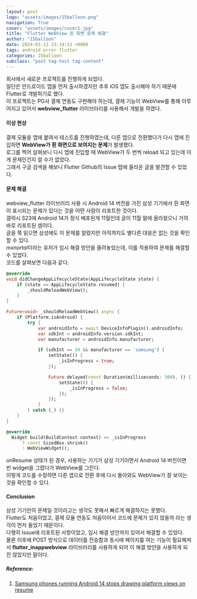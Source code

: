 ```yaml
---
layout: post
logo: "assets/images/15balloon.png"
navigation: True
cover: "assets/images/cover1.jpg"
title: "Flutter WebView 흰 화면 문제 해결"
author: "15balloon"
date: 2024-03-13 23:14:13 +0900
tags: android error flutter
categories: 15balloon
subclass: "post tag-test tag-content"
---
```


회사에서 새로운 프로젝트를 진행하게 되었다.   
일단은 안드로이드 앱을 먼저 출시하겠지만 추후 iOS 앱도 출시해야 하기 때문에 Flutter로 개발하기로 했다.   
이 프로젝트는 PG사 결제 연동도 구현해야 하는데, 결제 기능이 WebView를 통해 이루어지고 있어서 **webview_flutter** 라이브러리를 사용해서 개발을 하였다.   

#### 이상 현상
결제 모듈을 앱에 붙여서 테스트를 진행하였는데, 다른 앱으로 전환했다가 다시 앱에 진입하면 **WebView가 흰 화면으로 보여지는 문제**가 발생했다.   
로그를 찍어 살펴보니 다시 앱에 진입할 때 WebView가 두 번씩 reload 되고 있는데 이게 문제인건지 알 수가 없었다.   
그래서 구글 검색을 해보니 Flutter Github의 Issue 탭에 올라온 글을 발견할 수 있었다.   

#### 문제 해결
webview_flutter 라이브러리 사용 시 Android 14 버전을 가진 삼성 기기에서 흰 화면이 표시되는 문제가 있다는 것을 어떤 사람이 리포트한 것이다.   
갤럭시 S23에 Android 14가 정식 배포된게 11월인데 글이 11월 말에 올라왔으니 거의 바로 리포트된 셈이다.   
글을 쭉 읽으면 삼성에도 이 문제를 알렸지만 아직까지도 별다른 대응은 없는 것을 확인할 수 있다.   
*mxnortal*이라는 유저가 임시 해결 방안을 올려놓았는데, 이를 적용하여 문제를 해결할 수 있었다.   
코드를 살펴보면 다음과 같다.   
```dart
@override    
void didChangeAppLifecycleState(AppLifecycleState state) {
    if (state == AppLifecycleState.resumed) {
        _shouldReloadWebView();
    }
}

Future<void> _shouldReloadWebView() async {
    if (Platform.isAndroid) {
        try {
            var androidInfo = await DeviceInfoPlugin().androidInfo;
            var sdkInt = androidInfo.version.sdkInt;
            var manufacturer = androidInfo.manufacturer;

            if (sdkInt == 34 && manufacturer == 'samsung') {
                setState(() {
                    _isInProgress = true;
                });

                Future.delayed(const Duration(milliseconds: 300), () {
                    setState(() {
                        _isInProgress = false;
                    });
                });
            }
        } catch (_) {}
    }
}

@override
  Widget build(BuildContext context) => _isInProgress
      ? const SizedBox.shrink()
      : WebViewWidget();
```
onResume 상태가 된 경우, 사용하는 기기가 삼성 기기이면서 Android 14 버전이면 빈 widget을 그렸다가 WebView를 그린다.   
이렇게 코드를 수정하면 다른 앱으로 전환 후에 다시 돌아와도 WebView가 잘 보이는 것을 확인할 수 있다.   

#### Conclusion
삼성 기기만의 문제일 것이라고는 생각도 못해서 빠르게 해결하지는 못했다.   
Flutter도 처음이었고, 결제 모듈 연동도 처음이어서 코드에 문제가 있지 않을까 라는 생각이 먼저 들었기 때문이다.   
다행히 Issue에 리포트된 사항이었고, 임시 해결 방안까지 있어서 해결할 수 있었다.   
물론 이후에 POST 방식으로 데이터를 전송함과 동시에 페이지를 여는 기능이 필요해져서 **flutter_inappwebview** 라이브러리를 사용하게 되어 이 해결 방안을 사용하게 되진 않았지만 말이다.   

##### Reference:

1. [Samsung phones running Android 14 stops drawing platform views on resume](https://github.com/flutter/flutter/issues/139039)